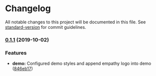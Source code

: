 # Changelog

All notable changes to this project will be documented in this file. See [standard-version](https://github.com/conventional-changelog/standard-version) for commit guidelines.

### [0.1.1](https://github.com/empathyco/vue-carousel/compare/v0.1.0...v0.1.1) (2019-10-02)


### Features

* **demo:** Configured demo styles and append empathy logo into demo ([846eb17](https://github.com/empathyco/vue-carousel/commit/846eb17))
